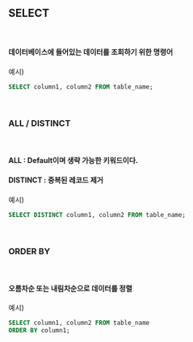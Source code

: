 ## SELECT
<br>

#### 데이터베이스에 들어있는 데이터를 조회하기 위한 명령어

예시)
```sql
SELECT column1, column2 FROM table_name;
```
<br>

### ALL / DISTINCT
<br>

#### ALL :  Default이며 생략 가능한 키워드이다.
#### DISTINCT : 중복된 레코드 제거

예시)
```sql
SELECT DISTINCT column1, column2 FROM table_name;
```
<br>

### ORDER BY
<br>

#### 오름차순 또는 내림차순으로 데이터를 정렬
예시)
```sql
SELECT column1, column2 FROM table_name
ORDER BY column1;
```